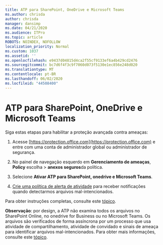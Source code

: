 ```yaml
---
title: ATP para SharePoint, OneDrive e Microsoft Teams
ms.author: chrisda
author: chrisda
manager: dansimp
ms.date: 04/21/2020
ms.audience: ITPro
ms.topic: article
ROBOTS: NOINDEX, NOFOLLOW
localization_priority: Normal
ms.custom: 1037
ms.assetid: ''
ms.openlocfilehash: e9437d04815d4ca2f55cf9133ef6a4b429cd2476
ms.sourcegitcommit: bc7d6f4f3c9f7060d073f5130e1ec856e248d020
ms.translationtype: MT
ms.contentlocale: pt-BR
ms.lasthandoff: 06/02/2020
ms.locfileid: "44508400"
---
```

# <a name="atp-for-sharepoint-onedrive-and-microsoft-teams"></a>ATP para SharePoint, OneDrive e Microsoft Teams

Siga estas etapas para habilitar a proteção avançada contra ameaças:

1. Acesse [https://protection.office.com](https://protection.office.com) e entre com uma conta de administrador global ou administrador de segurança.

2. No painel de navegação esquerdo em **Gerenciamento de ameaças**, **Policy** escolha \> **anexos seguros**da política.

3. Selecione **Ativar ATP para SharePoint, onedrive e Microsoft Teams**.

4. [Crie uma política de alerta de atividade](https://docs.microsoft.com/microsoft-365/compliance/create-activity-alerts) para receber notificações quando detectarmos arquivos mal-intencionados.

Para obter instruções completas, consulte este [tópico](https://docs.microsoft.com/microsoft-365/security/office-365-security/turn-on-atp-for-spo-odb-and-teams).

**Observação**: por design, a ATP não examina todos os arquivos no SharePoint Online, no onedrive for Business ou no Microsoft Teams. Os arquivos são verificados de forma assíncrona por um processo que usa atividade de compartilhamento, atividade de convidado e sinais de ameaça para identificar arquivos mal-intencionados. Para obter mais informações, consulte este [tópico](https://docs.microsoft.com/microsoft-365/security/office-365-security/atp-for-spo-odb-and-teams).
